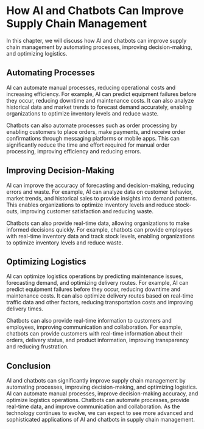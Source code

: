 How AI and Chatbots Can Improve Supply Chain Management
==========================================================================================================================

In this chapter, we will discuss how AI and chatbots can improve supply chain management by automating processes, improving decision-making, and optimizing logistics.

Automating Processes
--------------------

AI can automate manual processes, reducing operational costs and increasing efficiency. For example, AI can predict equipment failures before they occur, reducing downtime and maintenance costs. It can also analyze historical data and market trends to forecast demand accurately, enabling organizations to optimize inventory levels and reduce waste.

Chatbots can also automate processes such as order processing by enabling customers to place orders, make payments, and receive order confirmations through messaging platforms or mobile apps. This can significantly reduce the time and effort required for manual order processing, improving efficiency and reducing errors.

Improving Decision-Making
-------------------------

AI can improve the accuracy of forecasting and decision-making, reducing errors and waste. For example, AI can analyze data on customer behavior, market trends, and historical sales to provide insights into demand patterns. This enables organizations to optimize inventory levels and reduce stock-outs, improving customer satisfaction and reducing waste.

Chatbots can also provide real-time data, allowing organizations to make informed decisions quickly. For example, chatbots can provide employees with real-time inventory data and track stock levels, enabling organizations to optimize inventory levels and reduce waste.

Optimizing Logistics
--------------------

AI can optimize logistics operations by predicting maintenance issues, forecasting demand, and optimizing delivery routes. For example, AI can predict equipment failures before they occur, reducing downtime and maintenance costs. It can also optimize delivery routes based on real-time traffic data and other factors, reducing transportation costs and improving delivery times.

Chatbots can also provide real-time information to customers and employees, improving communication and collaboration. For example, chatbots can provide customers with real-time information about their orders, delivery status, and product information, improving transparency and reducing frustration.

Conclusion
----------

AI and chatbots can significantly improve supply chain management by automating processes, improving decision-making, and optimizing logistics. AI can automate manual processes, improve decision-making accuracy, and optimize logistics operations. Chatbots can automate processes, provide real-time data, and improve communication and collaboration. As the technology continues to evolve, we can expect to see more advanced and sophisticated applications of AI and chatbots in supply chain management.
